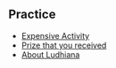 ## Practice

- [Expensive Activity](ExpensiveActivity.md)
- [Prize that you received](Prize.md)
- [About Ludhiana](AboutLudhiana.md)
